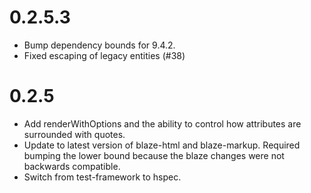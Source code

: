 # 0.2.5.3

* Bump dependency bounds for 9.4.2.
* Fixed escaping of legacy entities (#38)

# 0.2.5

* Add renderWithOptions and the ability to control how attributes are
  surrounded with quotes.
* Update to latest version of blaze-html and blaze-markup.  Required bumping
  the lower bound because the blaze changes were not backwards compatible.
* Switch from test-framework to hspec.

